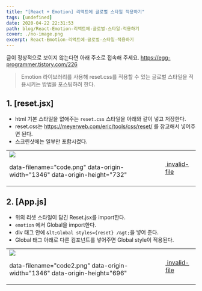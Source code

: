 ```yaml
---
title: "[React + Emotion] 리액트에 글로벌 스타일 적용하기"
tags: [undefined]
date: 2020-04-22 22:31:53
path: blog/React-Emotion-리액트에-글로벌-스타일-적용하기
cover: ./no-image.png
excerpt: React-Emotion-리액트에-글로벌-스타일-적용하기
---
```

글이 정상적으로 보이지 않는다면 아래 주소로 접속해 주세요.
https://egg-programmer.tistory.com/226
>  
> Emotion 라이브러리를 사용해 reset.css를 적용할 수 있는 글로벌 스타일을 적용시키는 방법을 포스팅하려 한다.
> 

## 1. \[reset.jsx\]

*   html 기본 스타일을 없애주는 `` reset.css `` 스타일을 아래와 같이 넣고 저장한다.
*   reset.css는 <https://meyerweb.com/eric/tools/css/reset/> 를 참고해서 넣어주면 된다.
*   스크린샷에는 일부만 포함시켰다.

<div class="imageblock dual" style="text-align: center;"><table border="0" cellpadding="0" cellspacing="5" style="margin: 0 auto;"><tr><td><img src="http://cfs.tistory.com/attach/3366738/kage@bh3M0Y/btqDFo2O2g8/GqYxKOHe9bIUKLyGkLjlck/img.png"/><p class="cap1">data-filename="code.png" data-origin-width="1346" data-origin-height="732"</p></td><td><a href="https://egg-programmer.tistory.com/attachment/"><img alt="" src="https://t1.daumcdn.net/tistory_admin/assets/blog/20200615170305/blogs/image/extension/unknown.gif?_version_=20200615170305" style="vertical-align: middle;"> invalid-file</img></a></td></tr></table></div>

## 2. \[App.js\]

*   위의 리셋 스타일이 담긴 Reset.jsx를 import한다.
*   `` emotion `` 에서 Global을 import한다.
*   div 태그 안에 `` &lt;Global styles={reset} /&gt; ``을 넣어 준다.
*   Global 태그 아래로 다른 컴포넌트를 넣어주면 Global style이 적용된다.

<div class="imageblock dual" style="text-align: center;"><table border="0" cellpadding="0" cellspacing="5" style="margin: 0 auto;"><tr><td><img src="http://cfs.tistory.com/attach/3366738/kage@ylgCD/btqDDw8yjXB/OkUb9Yfg59PBqpiSPmk0V0/img.png"/><p class="cap1">data-filename="code2.png" data-origin-width="1346" data-origin-height="696"</p></td><td><a href="https://egg-programmer.tistory.com/attachment/"><img alt="" src="https://t1.daumcdn.net/tistory_admin/assets/blog/20200615170305/blogs/image/extension/unknown.gif?_version_=20200615170305" style="vertical-align: middle;"> invalid-file</img></a></td></tr></table></div>